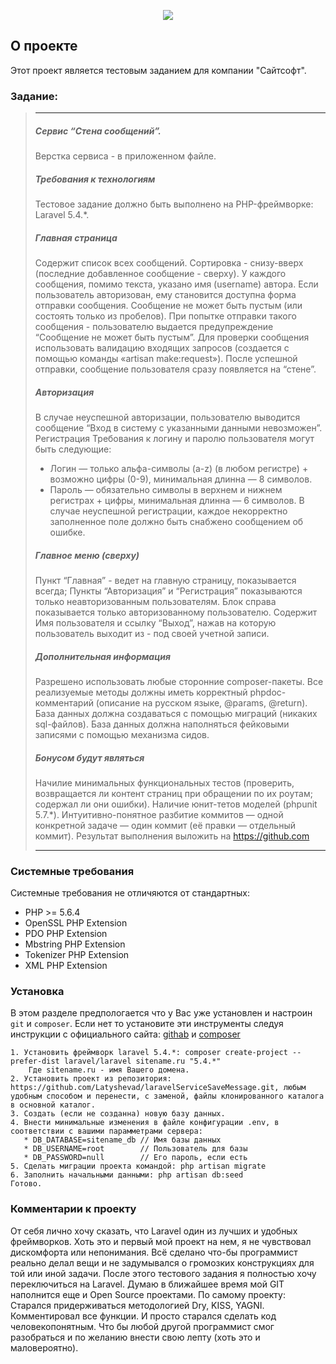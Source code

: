<p align="center"><img src="https://laravel.com/assets/img/components/logo-laravel.svg"></p>

## О проекте

Этот проект является тестовым заданием для компании "Сайтсофт". 

### Задание:
>***
>##### Сервис “Стена сообщений”.
>Верстка сервиса - в приложенном файле.
>##### Требования к технологиям
>Тестовое задание должно быть выполнено на PHP-фреймворке: Laravel 5.4.*.
>##### Главная страница
>Содержит список всех сообщений. Сортировка - снизу-вверх (последние добавленное
сообщение - сверху). У каждого сообщения, помимо текста, указано имя (username)
автора.
Если пользователь авторизован, ему становится доступна форма отправки сообщения.
Сообщение не может быть пустым (или состоять только из пробелов). При попытке
отправки такого сообщения - пользователю выдается предупреждение “Сообщение не
может быть пустым”.
Для проверки сообщения использовать валидацию входящих запросов (создается с
помощью команды «artisan make:request»).
После успешной отправки, сообщение пользователя сразу появляется на “стене”.
>##### Авторизация
>В случае неуспешной авторизации, пользователю выводится сообщение “Вход в систему с
указанными данными невозможен”.
Регистрация
Требования к логину и паролю пользователя могут быть следующие:
>* Логин — только альфа-символы (a-z) (в любом регистре) + возможно цифры (0-9),
минимальная длинна — 8 символов.
>* Пароль — обязательно символы в верхнем и нижнем регистрах + цифры, минимальная
длинна — 6 символов.
>В случае неуспешной регистрации, каждое некорректно заполненное поле должно быть
снабжено сообщением об ошибке.
>##### Главное меню (сверху)
>Пункт “Главная” - ведет на главную страницу, показывается всегда;
Пункты “Авторизация” и “Регистрация” показываются только неавторизованным
пользователям.
Блок справа показывается только авторизованному пользователю. Содержит Имя
пользователя и ссылку “Выход”, нажав на которую пользователь выходит из - под своей
учетной записи.
>
>##### Дополнительная информация
>Разрешено использовать любые сторонние composer-пакеты.
Все реализуемые методы должны иметь корректный phpdoc-комментарий (описание на
русском языке, @params, @return).
База данных должна создаваться с помощью миграций (никаких sql-файлов).
База данных должна наполняться фейковыми записями с помощью механизма сидов.
>
>##### Бонусом будут являться
>Начилие минимальных функциональных тестов (проверить, возвращается ли контент
страниц при обращении по их роутам; содержал ли они ошибки).
Наличие юнит-тетов моделей (phpunit 5.7.*).
Интуитивно-понятное разбитие коммитов — одной конкретной задаче — один коммит (её
правки — отдельный коммит).
Результат выполнения выложить на https://github.com
>*******

### Системные требования
Системные требования не отличяются от стандартных:
* PHP >= 5.6.4
* OpenSSL PHP Extension
* PDO PHP Extension
* Mbstring PHP Extension
* Tokenizer PHP Extension
* XML PHP Extension

### Установка
В этом разделе предпологается что у Вас уже установлен и настроин `git` и `composer`. Если нет то установите эти инструменты следуя инструкции с официального сайта: [githab](https://git-scm.com/book/ru/v1/%D0%92%D0%B2%D0%B5%D0%B4%D0%B5%D0%BD%D0%B8%D0%B5-%D0%A3%D1%81%D1%82%D0%B0%D0%BD%D0%BE%D0%B2%D0%BA%D0%B0-Git) и [composer](https://getcomposer.org/)
```angular2html
1. Установить фреймворк laravel 5.4.*: composer create-project --prefer-dist laravel/laravel sitename.ru "5.4.*"
    Где sitename.ru - имя Вашего домена.
2. Установить проект из репозитория: https://github.com/Latyshevad/laravelServiceSaveMessage.git, любым удобным способом и перенести, с заменой, файлы клонированного каталога в основной каталог.
3. Создать (если не созданна) новую базу данных.
4. Внести минимальные изменения в файле конфигурации .env, в соответствии с вашими парамметрами сервера:
   * DB_DATABASE=sitename_db // Имя базы данных
   * DB_USERNAME=root        // Пользователь для базы
   * DB_PASSWORD=null        // Его пароль, если есть
5. Сделать миграции проекта командой: php artisan migrate
6. Заполнить начальными данными: php artisan db:seed
Готово.
```

### Комментарии к проекту
От себя лично хочу сказать, что Laravel один из лучших и удобных фреймворков. Хоть это и первый мой проект на нем, я не чувствовал дискомфорта или непонимания. Всё сделано что-бы программист реально делал вещи и не задумывался о громозких конструкциях для той или иной задачи. После этого тестового задания я полностью хочу переключиться на Laravel. Думаю в ближайшее время мой GIT наполнится еще и Open Source проектами. 
По самому проекту: Старался придерживаться методологией Dry, KISS, YAGNI. Комментировал все функции. И просто старался сделать код человекопонятным. Что бы любой другой программист смог разобраться и по желанию внести свою лепту (хоть это и маловероятно). 